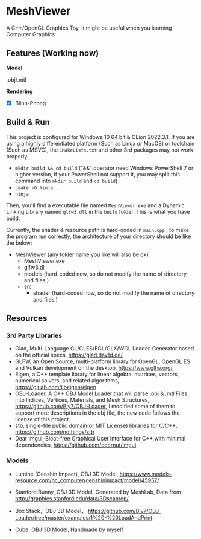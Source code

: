 # MeshViewer

A C++/OpenGL Graphics Toy, it might be useful when you learning Computer Graphics

## Features (Working now)

**Model**

.obj/.mtl

**Rendering**

- [x] Blinn-Phong

## Build & Run

This project is configured for Windows 10 64 bit & CLion 2022.3.1. If you are using a highly differentiated platform (Such as Linux or MacOS) or toolchain (Such as MSVC), the `CMakeLists.txt` and other 3rd packages may not work properly.

- `mkdir build && cd build`  ("&&" operator need Windows PowerShell 7 or higher version, If your PowerShell not support it, you may split this command into `mkdir build` and `cd build`)
- `cmake -G Ninja ..`
- `ninja`

Then, you'll find a executable file named `MeshViewer.exe` and a Dynamic Linking Library named `glfw3.dll` in the `build` folder.  This is  what you have build.

Currently, the shader & resource path is hard-coded in `main.cpp` , to make the program run correctly, the architecture of your directory should be like the below:

- MeshViewer (any folder name you like will also be ok)
  - MeshViewer.exe
  - glfw3.dll
  - models (hard-coded now, so do not modify the name of directory and files )
  - src
    - shader (hard-coded now, so do not modify the name of directory and files )

## Resources

### 3rd Party Libraries

- Glad, Multi-Language GL/GLES/EGL/GLX/WGL Loader-Generator based on the official specs, https://glad.dav1d.de/
- GLFW, an Open Source, multi-platform library for OpenGL, OpenGL ES and Vulkan development on the desktop, https://www.glfw.org/
- Eigen, a C++ template library for linear algebra: matrices, vectors, numerical solvers, and related algorithms, https://gitlab.com/libeigen/eigen
- OBJ-Loader, A C++ OBJ Model Loader that will parse .obj & .mtl Files into Indices, Vertices, Materials, and Mesh Structures, https://github.com/Bly7/OBJ-Loader, I modified some of them to support more descriptions in the obj file, the new code follows the license of this project.
- stb, single-file public domain(or MIT License) libraries for C/C++, https://github.com/nothings/stb
- Dear Imgui, Bloat-free Graphical User interface for C++ with minimal dependencies, https://github.com/ocornut/imgui

### Models

- Lumine (Genshin Impact), OBJ 3D Model, https://www.models-resource.com/pc_computer/genshinimpact/model/45957/

- Stanford Bunny, OBJ 3D Model, Generated by MeshLab, Data from http://graphics.stanford.edu/data/3Dscanrep/
- Box Stack，OBJ 3D Model， https://github.com/Bly7/OBJ-Loader/tree/master/examples/1%20-%20LoadAndPrint
- Cube, OBJ 3D Model, Handmade by myself
